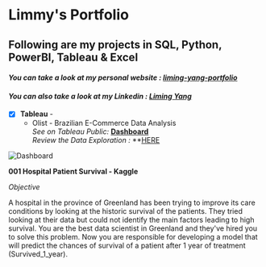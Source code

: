 
# Limmy's Portfolio
## Following are my projects in SQL, Python, PowerBI, Tableau & Excel <br />
#### *You can take a look at my personal website : [liming-yang-portfolio](https://liming-yang-portfolio.framer.ai/)* <br />
#### *You can also take a look at my Linkedin : [Liming Yang](https://www.linkedin.com/in/limmyyang-22117a1b4/)* <br />

- [x] **Tableau** - 
  -  Olist - Brazilian E-Commerce Data Analysis <br />
  *See on Tableau Public:* **[Dashboard](https://public.tableau.com/app/profile/liming.yang1099/viz/OlisteCommerceAnalysisandDashboard/DASHBOARD?publish=yes)**<br />
  *Review the Data Exploration :* **[HERE](002_Brazilian_E_Commerce_Public_Dataset_by_Olist.ipynb)

![Dashboard](    )


**001 Hospital Patient Survival - Kaggle**

*Objective*

A hospital in the province of Greenland has been trying to improve its care conditions by looking at the historic survival of the patients. They tried looking at their data but could not identify the main factors leading to high survival. You are the best data scientist in Greenland and they've hired you to solve this problem. Now you are responsible for developing a model that will predict the chances of survival of a patient after 1 year of treatment (Survived_1_year).


